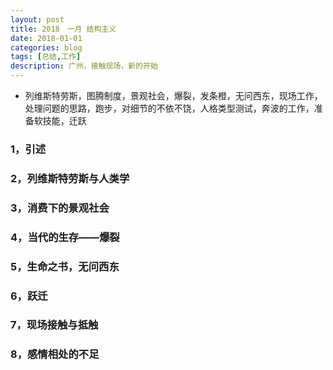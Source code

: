 ```yaml
---
layout: post
title: 2018　一月 结构主义
date: 2018-01-01
categories: blog
tags: [总结,工作]
description: 广州，接触现场，新的开始
---
```


* 列维斯特劳斯，图腾制度，景观社会，爆裂，发条橙，无问西东，现场工作，处理问题的思路，跑步，对细节的不依不饶，人格类型测试，奔波的工作，准备软技能，迁跃

### 1，引述



### 2，列维斯特劳斯与人类学

### 3，消费下的景观社会


### 4，当代的生存——爆裂

### 5，生命之书，无问西东



### 6，跃迁

### 7，现场接触与抵触


### 8，感情相处的不足


